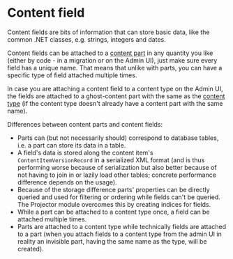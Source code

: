 # Content field



Content fields are bits of information that can store basic data, like the common .NET classes, e.g. strings, integers and dates.

Content fields can be attached to a [content part](ContentPart) in any quantity you like (either by code - in a migration or on the Admin UI), just make sure every field has a unique name. That means that unlike with parts, you can have a specific type of field attached multiple times.

In case you are attaching a content field to a content type on the Admin UI, the fields are attached to a ghost-content part with the same as the [content type](ContentType) (if the content type doesn't already have a content part with the same name).

Differences between content parts and content fields:

- Parts can (but not necessarily should) correspond to database tables, i.e. a part can store its data in a table.
- A field's data is stored along the content item's `ContentItemVersionRecord` in a serialized XML format (and is thus performing worse because of serialization but also better because of not having to join in or lazily load other tables; concrete performance difference depends on the usage).
- Because of the storage difference parts' properties can be directly queried and used for filtering or ordering while fields can't be queried. The Projector module overcomes this by creating indices for fields.
- While a part can be attached to a content type once, a field can be attached multiple times.
- Parts are attached to a content type while technically fields are attached to a part (when you attach fields to a content type from the admin UI in reality an invisible part, having the same name as the type, will be created).